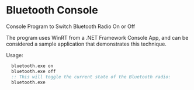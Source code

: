 # Bluetooth Console

Console Program to Switch Bluetooth Radio On or Off

The program uses WinRT from a .NET Framework Console App, and can be considered a sample application that demonstrates this technique.

Usage:

```cmd
  bluetooth.exe on
  bluetooth.exe off
  :: This will toggle the current state of the Bluetooth radio:
  bluetooth.exe
```
